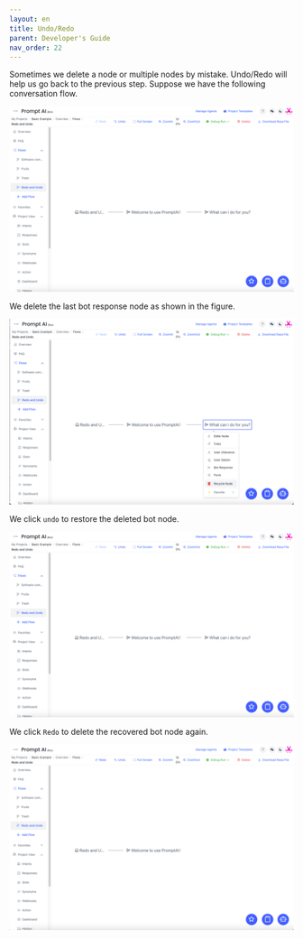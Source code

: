 ```yaml
---
layout: en
title: Undo/Redo
parent: Developer's Guide
nav_order: 22
---
```

Sometimes we delete a node or multiple nodes by mistake.  Undo/Redo will help us go back to the previous step.  Suppose we have the following conversation flow.

![001-redo_undo](/assets/images/tutorial/redo_undo/01-redo_undo.png)

We delete the last bot response node as shown in the figure. 

![02-redo_undo](/assets/images/tutorial/redo_undo/02-redo_undo.png)

We click `undo` to restore the deleted bot node.

![03-redo_undo](/assets/images/tutorial/redo_undo/03-redo_undo.png)

We click `Redo` to delete the recovered bot node again.

![04-redo_undo](/assets/images/tutorial/redo_undo/04-redo_undo.png)
